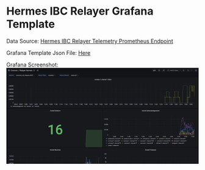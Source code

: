 # Hermes IBC Relayer Grafana Template

Data Source: [Hermes IBC Relayer Telemetry Prometheus Endpoint](https://hermes.informal.systems/telemetry.html)

Grafana Template Json File: [Here](hermes_grafana.json)

Grafana Screenshot:
![Grafana Screenshot](https://github.com/polkachu/hermes_grafana/blob/main/screenshot.png?raw=true)
